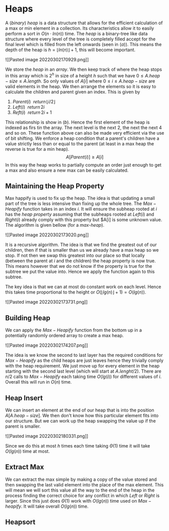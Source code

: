 # Heaps
A (*binary*) *heap* is a data structure that allows for the efficient calculation of a max or min element in a collection. Its characteristics allow it to easily perform a sort in $O(n\cdot ln(n))$ time. The *heap* is a binary-tree like data structure where every level of the tree is completely filled accept for the final level which is filled from the left onwards (seen in $(a)$). This means the depth of the heap is $h=\lfloor ln(n)\rfloor+1$, this will become important.

![[Pasted image 20220302170929.png]]

We store the *heap* in an *array*. We then keep track of where the heap stops in this array which is $2^h$ in size of a height $h$ such that we have $0\le A.heap-size\le A.length$. So only values of $A[i]$ where $0\le i\le A.heap-size$ are valid elements in the heap. We then arrange the elements so it is easy to calculate the children and parent given an index. This is given by 

1. $Parent(i)\hspace{5pt} return\hspace{2pt} \lfloor i/2\rfloor$
2. $Left(i)\hspace{5pt}return\hspace{2pt}2i$
3. $Reft(i)\hspace{5pt}return\hspace{2pt}2i+1$

This relationship is show in $(b)$. Hence the first element of the heap is indexed as firs tin the array. The next level is the next 2, the next the next 4 and so on. These function above can also be made very efficient via the use of bit shifting. We enforce a heap condition that a parent's children have a value strictly less than or equal to the parent (at least in a max heap the reverse is true for a min heap). 
$$
A[Parent(i)]\ge A[i]
$$
In this way the heap works to partially compute an order just enough to get a max and also ensure a new max can be easily calculated.

## Maintaining the Heap Property
Max happify is used to fix up the heap. The idea is that updating a small part of the tree is less intensive than fixing up the whole tree. The $Max-Heapify$ function takes in an index $i$. It will ensure the subheap rooted at $i$ has the *heap property* assuming that the subheaps rooted at $Left(i)$ and $Right(i)$ already comply with this property but $A[i] is some unknown value. The algorithm is given bellow (for a *max-heap*).

![[Pasted image 20220302173020.png]]

It is a recursive algorithm. The idea is that we find the greatest out of our children, then if that is smaller than us we already have a max heap so we stop. If not then we swap this greatest into our place so that locally (between the parent at $i$ and the children) the heap property is now true. This means however that we do not know if the property is true for the subtree we put the value into. Hence we apply the function again to this subtree.

The key idea is that we can at most do constant work on each level. Hence this takes time proportional to the height or $O(\lfloor lg(n)\rfloor + 1)=O(lg(n))$.

![[Pasted image 20220302173731.png]]

## Building Heap
We can apply the $Max-Heapify$ function from the bottom up in a potentially randomly ordered array to create a max heap.

![[Pasted image 20220302174207.png]]

The idea is we know the second to last layer has the required conditions for $Max-Heapify$ as the child heaps are just leaves hence they trivially comply with the heap requirement. We just move up for every element in the heap starting with the second last level (which will start at $A.lenght/2$). There are $n/2$ calls to $Max-Heapify$ each taking time $O(lg(i))$ for different values of $i$. Overall this will run in $O(n)$ time.

## Heap Insert
We can insert an element at the end of our heap that is into the position $A[A.heap-size]$. We then don't know how this particular element fits into our structure. But we can work up the heap swapping the value up if the parent is smaller.

![[Pasted image 20220302180331.png]]

Since we do this at most $h$ times each time taking $\Theta(1)$ time it will take $O(lg(n))$ time at most.

## Extract Max
We can extract the max simple by making a copy of the value stored and then swapping the last valid element into the place of the max element. This will mean we will sort this value all the way to the end of the heap in the process finding the correct choice for any conflict in which $Left$ or $Right$ is larger. Since this just does $\Theta(1)$ work with $O(lg(n))$ time used on $Max-heapify$. It will take overall $O(lg(n))$ time.

## Heapsort
